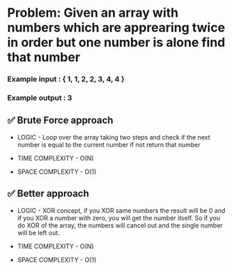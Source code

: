 # Problem: Given an array with numbers which are apprearing twice in order but one number is alone find that number
### Example input : { 1, 1, 2, 2, 3, 4, 4 }
### Example output : 3

## ✅ Brute Force approach

- LOGIC - Loop over the array taking two steps and check if the next number is equal to the current number if not return that number

- TIME COMPLEXITY - O(N)
- SPACE COMPLEXITY - O(1)

## ✅ Better approach

- LOGIC - XOR concept, if you XOR same numbers the result will be 0 and if you XOR a number with zero, you will get
the number itself. So if you do XOR of the array, the numbers will cancel out and the single number will be left out.

- TIME COMPLEXITY - O(N)
- SPACE COMPLEXITY - O(1)